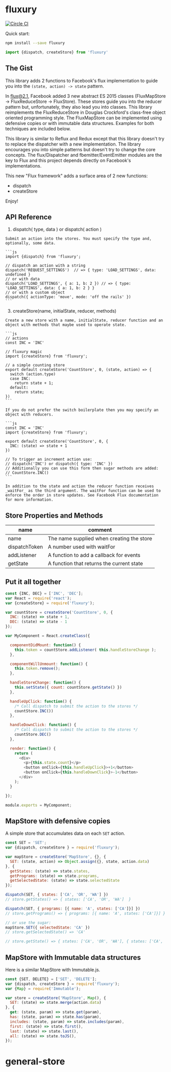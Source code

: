 # fluxury

[![Circle CI](https://circleci.com/gh/fluxury/fluxury/tree/master.svg?style=svg)](https://circleci.com/gh/fluxury/fluxury/tree/master)

Quick start:

```sh
npm install --save fluxury
```

```js
import {dispatch, createStore} from 'fluxury'
```

## The Gist

This library adds 2 functions to Facebook's flux implementation to guide you into the `(state, action) -> state` pattern.

In flux@2.1, Facebook added 3 new abstract ES 2015 classes (FluxMapStore -> FluxReduceStore -> FluxStore). These stores guide you into the reducer pattern but, unfortunately, they also lead you into classes. This library reimplements the FluxReduceStore in Douglas Crockford's class-free object oriented programming style. The FluxMapStore can be implemented using defensive copies or with immutable data structures. Examples for both techniques are included below.

This library is similar to Reflux and Redux except that this library doesn't try to replace the dispatcher with a new implementation. The library encourages you into simple patterns but doesn't try to change the core concepts. The flux/Dispatcher and fbemitter/EventEmitter modules are the key to Flux and this project depends directly on Facebook's implementations.  

This new "Flux framework" adds a surface area of 2 new functions:

  - dispatch
  - createStore

Enjoy!

## API Reference

  1. dispatch( type, data ) or dispatch( action )

    Submit an action into the stores. You must specify the type and, optionally, some data.

    ```js
    import {dispatch} from 'fluxury';

    // dispatch an action with a string
    dispatch('REQUEST_SETTINGS')  // => { type: 'LOAD_SETTINGS', data: undefined }
    // or with data
    dispatch('LOAD_SETTINGS', { a: 1, b: 2 }) // => { type: 'LOAD_SETTINGS', data: { a: 1, b: 2 } }
    // or with a custom object
    dispatch({ actionType: 'move', mode: 'off the rails' })
    ```

  3. createStore(name, initialState, reducer, methods)

    Create a new store with a name, initialState, reducer function and an object with methods that maybe used to operate state.

    ```js
    // actions
    const INC = 'INC'

    // fluxury magic
    import {createStore} from 'fluxury';

    // a simple counting store
    export default createStore('CountStore', 0, (state, action) => {
      switch (action.type)
      case INC:
        return state + 1;
      default:
        return state;
    })
    ```

    If you do not prefer the switch boilerplate then you may specify an object with reducers.

    ```js
    const INC = 'INC'
    import {createStore} from 'fluxury';

    export default createStore('CountStore', 0, {
      INC: (state) => state + 1
    })

    // To trigger an increment action use:
    // dispatch('INC') or dispatch({ type: 'INC' })
    // Additionally you can use this form then sugar methods are added:
    // CountStore.INC()
    ```

    In addition to the state and action the reducer function receives _waitFor_ as the third argument. The waitFor function can be used to enforce the order in store updates. See Facebook Flux documentation for more information.

## Store Properties and Methods

| name | comment |
|---------|------|
| name | The name supplied when creating the store |
| dispatchToken | A number used with waitFor |
| addListener | A function to add a callback for events |
| getState | A function that returns the current state |

## Put it all together

```js
const {INC, DEC} = ['INC', 'DEC'];
var React = require('react');
var {createStore} = require('fluxury');

var countStore = createStore('CountStore', 0, {
  INC: (state) => state + 1,
  DEC: (state) => state - 1
});

var MyComponent = React.createClass({

  componentDidMount: function() {
    this.token = countStore.addListener( this.handleStoreChange );
  },

  componentWillUnmount: function() {
    this.token.remove();
  },

  handleStoreChange: function() {
    this.setState({ count: countStore.getState() })
  },

  handleUpClick: function() {
    /* Call dispatch to submit the action to the stores */
    countStore.INC())
  },

  handleDownClick: function() {
    /* Call dispatch to submit the action to the stores */
    countStore.DEC()
  },

  render: function() {
    return (
      <div>
        <p>{this.state.count}</p>
        <button onClick={this.handleUpClick}>+1</button>
        <button onClick={this.handleDownClick}>-1</button>
      </div>
    );
  }

});

module.exports = MyComponent;

```

## MapStore with defensive copies

A simple store that accumulates  data on each `SET` action.

```js
const SET = 'SET';
var {dispatch, createStore } = require('fluxury');

var mapStore = createStore('MapStore', {}, {
  SET: (state, action) => Object.assign({}, state, action.data)
}, {
  getStates: (state) => state.states,
  getPrograms: (state) => state.programs,
  getSelectedState: (state) => state.selectedState
});

dispatch(SET, { states: ['CA', 'OR', 'WA'] })
// store.getStates() => { states: ['CA', 'OR', 'WA']  }

dispatch(SET, { programs: [{ name: 'A', states: ['CA']}] })
// store.getPrograms() => { programs: [{ name: 'A', states: ['CA']}] }

// or use the sugar:
mapStore.SET({ selectedState: 'CA' })
// store.getSelectedState() => 'CA'

// store.getState() => { states: ['CA', 'OR', 'WA'], { states: ['CA', 'OR', 'WA'], programs: [{ name: 'A', states: ['CA']}] }, selectedState: 'CA' }

```

## MapStore with Immutable data structures

Here is a similar MapStore with Immutable.js.

```js
const {SET, DELETE} = ['SET', 'DELETE'];
var {dispatch, createStore } = require('fluxury');
var {Map} = require('Immutable');

var store = createStore('MapStore', Map(), {
  SET: (state) => state.merge(action.data)
}, {
  get: (state, param) => state.get(param),
  has: (state, param) => state.has(param),
  includes: (state, param) => state.includes(param),
  first: (state) => state.first(),
  last: (state) => state.last(),
  all: (state) => state.toJS(),
});
```
# general-store
